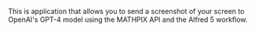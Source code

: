 This is application that allows you to send a screenshot of your screen to OpenAI's GPT-4 model using the MATHPIX API and the Alfred 5 workflow.

